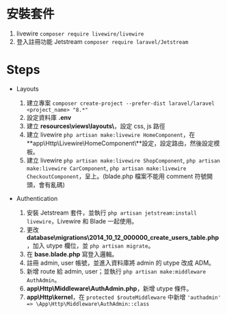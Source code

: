 # 安裝套件
1. livewire `composer require livewire/livewire`
2. 登入註冊功能 Jetstream `composer require laravel/Jetstream`


# Steps
* Layouts
    1. 建立專案 `composer create-project --prefer-dist laravel/laravel <project_name> "8.*"`
    2. 設定資料庫 **.env**
    3. 建立 **resources\views\layouts\\**，設定 css, js 路徑
    4. 建立 livewire `php artisan make:livewire HomeComponent`，在**app\Http\Livewire\HomeComponent\\**設定，設定路由，然後設定模板。
    5. 建立 livewire `php artisan make:livewire ShopComponent`, `php artisan make:livewire CarComponent`, `php artisan make:livewire CheckoutComponent`，呈上。(blade.php 檔案不能用 comment 符號開頭，會有亂碼)

* Authentication
    1. 安裝 Jetstream 套件，並執行 `php artisan jetstream:install livewire`，Livewire 和 Blade 一起使用。
    2. 更改 **database\migrations\2014_10_12_000000_create_users_table.php**，加入 utype 欄位，並 `php artisan migrate`。
    3. 在 **base.blade.php** 寫登入邏輯。
    4. 註冊 admin, user 帳號，並進入資料庫將 admin 的 utype 改成 ADM。
    5. 新增 route 給 admin, user；並執行 `php artisan make:middleware AuthAdmin`。
    6. **app\Http\Middleware\AuthAdmin.php**，新增 utype 條件。
    7. **app\Http\kernel**，在 `protected $routeMiddleware` 中新增 `'authadmin' => \App\Http\Middleware\AuthAdmin::class`